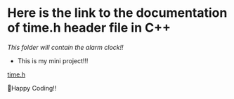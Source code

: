# Here is the link to the documentation of time.h header file in C++

_This folder will contain the alarm clock!!_

- This is my mini project!!!


[time.h](https://cplusplus.com/reference/ctime/)


:sparkling_heart:Happy Coding!!
